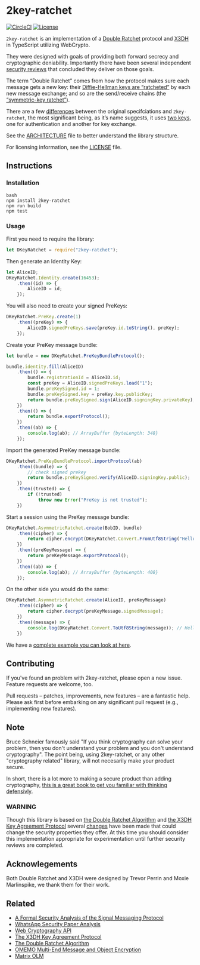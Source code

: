 # 2key-ratchet

[![CircleCI](https://circleci.com/gh/PeculiarVentures/2key-ratchet.svg?style=svg&circle-token=29f5d4fefececbe5668f0c0858cc583e4e130765)](https://circleci.com/gh/PeculiarVentures/2key-ratchet)
[![License](https://img.shields.io/badge/license-MIT-green.svg?style=flat)](https://raw.githubusercontent.com/PeculiarVentures/2key-ratchet/master/LICENSE.md)


`2key-ratchet` is an implementation of a [Double Ratchet](https://whispersystems.org/docs/specifications/doubleratchet/) protocol and [X3DH](https://whispersystems.org/docs/specifications/x3dh) in TypeScript utilizing WebCrypto. 

They were designed with goals of providing both forward secrecy and cryptographic deniability. Importantly there have been several independent [security reviews](https://eprint.iacr.org/2016/1013.pdf) that concluded they deliver on those goals.

The term “Double Ratchet” comes from how the protocol makes sure each message gets a new key: their [Diffie-Hellman keys are “ratcheted”](https://github.com/PeculiarVentures/2key-ratchet/blob/master/src/classes/asym_ratchet.ts) by each new message exchange; and so are the send/receive chains (the [“symmetric-key ratchet”](https://github.com/PeculiarVentures/2key-ratchet/blob/master/src/classes/sym_ratchet.ts)).

There are a few [differences](https://github.com/PeculiarVentures/2key-ratchet/blob/master/DIFFERENCES.md) between the original specifciations and `2key-ratchet`, the most significant being, as it’s name suggests, it uses [two keys](https://github.com/PeculiarVentures/2key-ratchet/blob/3538a1481b4249830549e1c1d251fb6a7a7512ec/src/classes/data/identity.ts#L18-L19), one for authentication and another for key exchange.

See the [ARCHITECTURE](https://github.com/PeculiarVentures/2key-ratchet/blob/master/ARCHITECTURE.md) file to better understand the library structure.

For licensing information, see the [LICENSE](https://github.com/PeculiarVentures/2key-ratchet/blob/master/LICENSE.md) file.

## Instructions

### Installation

```
bash
npm install 2key-ratchet
npm run build
npm test
```

### Usage

First you need to require the library:

```javascript
let DKeyRatchet = require("2key-ratchet");
```

Then generate an Identity Key:

```javascript
let AliceID;
DKeyRatchet.Identity.create(16453);
    .then((id) => {
        AliceID = id;
    });
```

You will also need to create your signed PreKeys:

```javascript
DKeyRatchet.PreKey.create(1)
    .then((preKey) => {
        AliceID.signedPreKeys.save(preKey.id.toString(), preKey);
    });
```

Create your PreKey message bundle:

```javascript
let bundle = new DKeyRatchet.PreKeyBundleProtocol();

bundle.identity.fill(AliceID)
    .then(() => {
        bundle.registrationId = AliceID.id;
        const preKey = AliceID.signedPreKeys.load("1");
        bundle.preKeySigned.id = 1;
        bundle.preKeySigned.key = preKey.key.publicKey;
        return bundle.preKeySigned.sign(AliceID.signingKey.privateKey);
    })
    .then(() => {
        return bundle.exportProtocol();
    })
    .then((ab) => {
        console.log(ab); // ArrayBuffer {byteLength: 348}
    });
``` 

Import the generated PreKey message bundle:

```javascript
DKeyRatchet.PreKeyBundleProtocol.importProtocol(ab)
    .then((bundle) => {
        // check signed prekey
        return bundle.preKeySigned.verify(AliceID.signingKey.public);
    })
    .then((trusted) => {
        if (!trusted)
            throw new Error("PreKey is not trusted");
    })
```

Start a session using the PreKey message bundle:

```javascript
DKeyRatchet.AsymmetricRatchet.create(BobID, bundle)
    .then((cipher) => {
        return cipher.encrypt(DKeyRatchet.Convert.FromUtf8String("Hello world!"));
    })
    .then((preKeyMessage) => {
        return preKeyMessage.exportProtocol();
    })
    .then((ab) => {
        console.log(ab); // ArrayBuffer {byteLength: 408}
    });
```

On the other side you would do the same:

```javascript
DKeyRatchet.AsymmetricRatchet.create(AliceID, preKeyMessage)
    .then((cipher) => {
        return cipher.decrypt(preKeyMessage.signedMessage);
    })
    .then((message) => {
        console.log(DKeyRatchet.Convert.ToUtf8String(message)); // Hello world!
    })
```

We have a [complete example you can look at here](https://github.com/PeculiarVentures/2key-ratchet/tree/master/src/examples).

## Contributing

If you've found an problem with 2key-ratchet, please open a new issue. Feature requests are welcome, too.

Pull requests – patches, improvements, new features – are a fantastic help. Please ask first before embarking on any significant pull request (e.g., implementing new features).

## Note

Bruce Schneier famously said "If you think cryptography can solve your problem, then you don't understand your problem and you don't understand cryptography". The point being, using 2key-ratchet, or any other "cryptography related" library, will not necesarily make your product secure. 

In short, there is a lot more to making a secure product than adding cryptography, [this is a great book to get you familiar with thinking defensivly](https://www.amazon.com/Threat-Modeling-Designing-Adam-Shostack/dp/1118809998).

### WARNING
Though this library is based on [the Double Ratchet Algorithm](https://whispersystems.org/docs/specifications/doubleratchet/) and [the X3DH Key Agreement Protocol](https://whispersystems.org/docs/specifications/x3dh/) several [changes](https://github.com/PeculiarVentures/2key-ratchet/blob/master/DIFFERENCES.md) have been made that could change the security properties they offer. At this time you should consider this implementation appropriate for experimentation until further security reviews are completed.

## Acknowlegements
Both Double Ratchet and X3DH were designed by Trevor Perrin and Moxie Marlinspike, we thank them for their work.

## Related
- [A Formal Security Analysis of the Signal Messaging Protocol](https://eprint.iacr.org/2016/1013.pdf)
- [WhatsApp Security Paper Analysis](https://courses.csail.mit.edu/6.857/2016/files/36.pdf)
- [Web Cryptography API](https://www.w3.org/TR/2016/PR-WebCryptoAPI-20161215/)
- [The X3DH Key Agreement Protocol](https://whispersystems.org/docs/specifications/x3dh/)
- [The Double Ratchet Algorithm](https://whispersystems.org/docs/specifications/doubleratchet/)
- [OMEMO Multi-End Message and Object Encryption](https://conversations.im/omemo/)
- [Matrix OLM](https://matrix.org/docs/guides/e2e_implementation.html)
